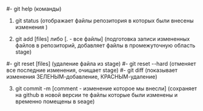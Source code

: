 #- git help (команды)

1. git status (отображает файлы репозитория в которых были внесены изменения )

2. git add [files] либо [. - все файлы]  (подготовка записи измененных файлов в репозиторий, добавляет файлы в промежуточную область stage)

#- git reset [files] (удаление файла из stage)
#- git reset --hard (отменяет все последние изменения, очищает stage)
#- git diff (показывает изменения ЗЕЛЕНЫМ-добавление, КРАСНЫМ-удаление)

3. git commit -m [comment - изменение которое мы внесли] (сохраняет на github в новой версии те файлы которые были изменены и временно помещены в sеage)